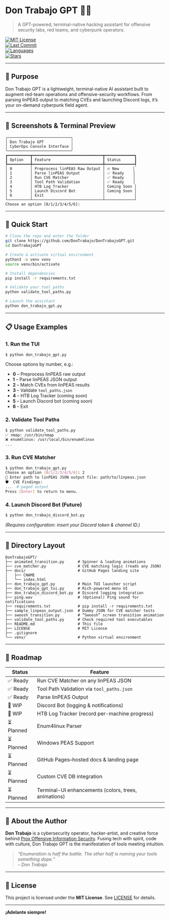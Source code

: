 # Don Trabajo GPT 🤖💀

> A GPT-powered, terminal-native hacking assistant for offensive security labs, red teams, and cyberpunk operators.

[![MIT License](https://img.shields.io/github/license/DonTrabajo/DonTrabajoGPT)](LICENSE)  
[![Last Commit](https://img.shields.io/github/last-commit/DonTrabajo/DonTrabajoGPT)](https://github.com/DonTrabajo/DonTrabajoGPT/commits/main)  
[![Languages](https://img.shields.io/github/languages/top/DonTrabajo/DonTrabajoGPT)](https://github.com/DonTrabajo/DonTrabajoGPT)  
[![Stars](https://img.shields.io/github/stars/DonTrabajo/DonTrabajoGPT?style=social)](https://github.com/DonTrabajo/DonTrabajoGPT/stargazers)  

---

## 🎯 Purpose

Don Trabajo GPT is a lightweight, terminal-native AI assistant built to augment red-team operations and offensive-security workflows. From parsing linPEAS output to matching CVEs and launching Discord logs, it’s your on-demand cyberpunk field agent.

---

## 📸 Screenshots & Terminal Preview

```
╭────────────────────────────╮
│ Don Trabajo GPT            │
│ CyberOps Console Interface │
╰────────────────────────────╯
┏━━━━━━━━━━┳━━━━━━━━━━━━━━━━━━━━━━━━━━━━━━━┳━━━━━━━━━━━━━┓
┃ Option   ┃ Feature                       ┃ Status      ┃
┡━━━━━━━━━━╇━━━━━━━━━━━━━━━━━━━━━━━━━━━━━━━╇━━━━━━━━━━━━━┩
│ 0        │ Preprocess linPEAS Raw Output │ 🔥 New      │
│ 1        │ Parse linPEAS Output          │ ✅ Ready    │
│ 2        │ Run CVE Matcher               │ ✅ Ready    │
│ 3        │ Tool Path Validation          │ ✅ Ready    │
│ 4        │ HTB Log Tracker               │ Coming Soon │
│ 5        │ Launch Discord Bot            │ Coming Soon │
│ 6        │ Exit                          │             │
└──────────┴───────────────────────────────┴─────────────┘
Choose an option [0/1/2/3/4/5/6]:
```

---

## 🚀 Quick Start

```bash
# Clone the repo and enter the folder
git clone https://github.com/DonTrabajo/DonTrabajoGPT.git
cd DonTrabajoGPT

# Create & activate virtual environment
python3 -m venv venv
source venv/bin/activate

# Install dependencies
pip install -r requirements.txt

# Validate your tool paths
python validate_tool_paths.py

# Launch the assistant
python don_trabajo_gpt.py
```

---

## 📋 Usage Examples

### 1. Run the TUI
```bash
$ python don_trabajo_gpt.py
```
Choose options by number, e.g.:
- **0** – Preprocess linPEAS raw output
- **1** – Parse linPEAS JSON output
- **2** – Match CVEs from linPEAS results
- **3** – Validate `tool_paths.json`
- **4** – HTB Log Tracker (coming soon)
- **5** – Launch Discord bot (coming soon)
- **6** – Exit

### 2. Validate Tool Paths
```bash
$ python validate_tool_paths.py
✅ nmap: /usr/bin/nmap
❌ enum4linux: /usr/local/bin/enum4linux
...
```

### 3. Run CVE Matcher
```bash
$ python don_trabajo_gpt.py
Choose an option [0/1/2/3/4/5/6]: 2
📂 Enter path to linPEAS JSON output file: path/to/linpeas.json
🛡  CVE Findings:
...  # paged output
Press [Enter] to return to menu.
```

### 4. Launch Discord Bot (Future)
```bash
$ python don_trabajo_discord_bot.py
```
*(Requires configuration: insert your Discord token & channel ID.)*

---

## 📁 Directory Layout

```
DonTrabajoGPT/
├── animated_transition.py      # Spinner & loading animations
├── cve_matcher.py              # CVE matching logic (reads any JSON)
├── docs/                       # GitHub Pages landing site
│   ├── CNAME
│   └── index.html
├── don_trabajo_gpt.py          # Main TUI launcher script
├── don_trabajo_gpt_tui.py      # Rich-powered menu UI
├── don_trabajo_discord_bot.py  # Discord logging integration
├── ping.wav                    # (Optional) Ping sound for notifications
├── requirements.txt            # pip install -r requirements.txt
├── sample_linpeas_output.json  # Dummy JSON for CVE matcher tests
├── swoosh_transition.py        # “Swoosh” screen transition animation
├── validate_tool_paths.py      # Check required tool executables
├── README.md                   # This file
├── LICENSE                     # MIT License
├── .gitignore
└── venv/                       # Python virtual environment
```

---

## 🧠 Roadmap

| Status     | Feature                                              |
|------------|------------------------------------------------------|
| ✅ Ready   | Run CVE Matcher on any linPEAS JSON                  |
| ✅ Ready   | Tool Path Validation via `tool_paths.json`           |
| ✅ Ready   | Parse linPEAS Output                                 |
| 🔄 WIP     | Discord Bot (logging & notifications)                |
| 🔄 WIP     | HTB Log Tracker (record per-machine progress)        |
| ⏳ Planned | Enum4linux Parser                                    |
| ⏳ Planned | Windows PEAS Support                                 |
| ⏳ Planned | GitHub Pages–hosted docs & landing page              |
| ⏳ Planned | Custom CVE DB integration                            |
| ⏳ Planned | Terminal-UI enhancements (colors, trees, animations) |

---

## 👤 About the Author

**Don Trabajo** is a cybersecurity operator, hacker-artist, and creative force behind [Prox Offensive Information Security](https://github.com/DonTrabajo). Fusing tech with spirit, code with culture, Don Trabajo GPT is the manifestation of tools meeting intuition.

> *“Enumeration is half the battle. The other half is naming your tools something dope.”*  
> _– Don Trabajo_

---

## 📜 License

This project is licensed under the **MIT License**. See [LICENSE](./LICENSE) for details.

---

**¡Adelante siempre!**
